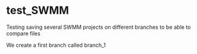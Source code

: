 # test_SWMM
Testing saving several SWMM projects on different branches to be able to compare files


We create a first branch called branch_1
